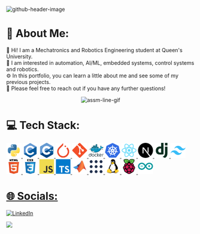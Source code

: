 ![github-header-image](https://github.com/kylelevy/kylelevy/assets/37563214/195ae64f-bc9a-4031-bc10-3fd99dfee606)

# 💫 About Me:
🤖 Hi! I am a Mechatronics and Robotics Engineering student at Queen's University. <br>🧠 I am interested in automation, AI/ML, embedded systems, control systems and robotics. <br>⚙ In this portfolio, you can learn a little about me and see some of my previous projects. <br>📱 Please feel free to reach out if you have any further questions!

<center>
  <img src="https://github.com/kylelevy/kylelevy/assets/37563214/6ce90afc-8388-443d-b0d5-c2eb9d188bb4" alt="assm-line-gif" width=65%>
</center>

# 💻 Tech Stack:
<p align="left"> 
  <!-- Programming Languages -->
  <a href="https://www.python.org" target="_blank"> 
    <img src="https://raw.githubusercontent.com/devicons/devicon/master/icons/python/python-original.svg" alt="Python" width="40" height="40"/> 
  </a> 
  <a href="https://www.w3schools.com/c/index.php" target="_blank"> 
    <img src="https://github.com/devicons/devicon/blob/master/icons/c/c-original.svg" alt="C" width="40" height="40"/>
  </a>
  <a href="https://www.cplusplus.com/" target="_blank"> 
    <img src="https://raw.githubusercontent.com/devicons/devicon/master/icons/cplusplus/cplusplus-original.svg" alt="C++" width="40" height="40"/> 
  </a>
  <a href="https://pytorch.org/" target="_blank"> 
    <img src="https://raw.githubusercontent.com/devicons/devicon/master/icons/pytorch/pytorch-original.svg" alt="PyTorch" width="40" height="40"/> 
  </a> 

  <!-- Tools and Platforms -->
  <a href="https://git-scm.com/" target="_blank"> 
    <img src="https://github.com/devicons/devicon/blob/master/icons/git/git-original.svg" alt="Git" width="40" height="40"/> 
  </a>
  <a href="https://www.docker.com/" target="_blank"> 
    <img src="https://raw.githubusercontent.com/devicons/devicon/master/icons/docker/docker-original-wordmark.svg" alt="Docker" width="40" height="40"/> 
  </a> 
  <a href="https://kubernetes.io/" target="_blank"> 
    <img src="https://raw.githubusercontent.com/devicons/devicon/master/icons/kubernetes/kubernetes-plain.svg" alt="Kubernetes" width="40" height="40"/> 
  </a> 

  <!-- Frameworks -->
  <a href="https://reactjs.org/" target="_blank"> 
    <img src="https://raw.githubusercontent.com/devicons/devicon/master/icons/react/react-original.svg" alt="React" width="40" height="40"/> 
  </a>
  <a href="https://nextjs.org/" target="_blank"> 
    <img src="https://raw.githubusercontent.com/devicons/devicon/master/icons/nextjs/nextjs-plain.svg" alt="Next.js" width="40" height="40"/>
  </a>
  <a href="https://www.djangoproject.com/" target="_blank"> 
    <img src="https://raw.githubusercontent.com/devicons/devicon/master/icons/django/django-plain.svg" alt="Django" width="40" height="40"/> 
  </a>
  <a href="https://tailwindcss.com/" target="_blank"> 
    <img src="https://github.com/devicons/devicon/blob/master/icons/tailwindcss/tailwindcss-original.svg" alt="Tailwind" width="40" height="40"/>
  </a>

  <!-- Frontend -->
  <a href="https://www.w3.org/html/" target="_blank"> 
    <img src="https://raw.githubusercontent.com/devicons/devicon/master/icons/html5/html5-original-wordmark.svg" alt="HTML5" width="40" height="40"/> 
  </a> 
  <a href="https://www.w3schools.com/css/" target="_blank"> 
    <img src="https://raw.githubusercontent.com/devicons/devicon/master/icons/css3/css3-original-wordmark.svg" alt="CSS3" width="40" height="40"/> 
  </a> 
  <a href="https://developer.mozilla.org/en-US/docs/Web/JavaScript" target="_blank"> 
    <img src="https://raw.githubusercontent.com/devicons/devicon/master/icons/javascript/javascript-original.svg" alt="JavaScript" width="40" height="40"/> 
  </a> 
  <a href="https://www.typescriptlang.org/" target="_blank"> 
    <img src="https://raw.githubusercontent.com/devicons/devicon/master/icons/typescript/typescript-original.svg" alt="TypeScript" width="40" height="40"/>
  </a>

  <!-- Specialized Tools -->
  <a href="https://www.mathworks.com/" target="_blank"> 
    <img src="https://github.com/devicons/devicon/blob/master/icons/matlab/matlab-original.svg" alt="Matlab" width="40" height="40"/> 
  </a>
  <a href="https://www.ros.org/" target="_blank"> 
    <img src="https://github.com/devicons/devicon/blob/master/icons/ros/ros-original.svg" alt="ROS" height="40" width="40"> 
  </a>
  <a href="https://www.linux.org/" target="_blank"> 
    <img src="https://raw.githubusercontent.com/devicons/devicon/master/icons/linux/linux-original.svg" alt="Linux" width="40" height="40"/> 
  </a> 
  <a href="https://www.raspberrypi.com/" target="_blank"> 
    <img src="https://github.com/devicons/devicon/blob/master/icons/raspberrypi/raspberrypi-original.svg" alt="Raspberry Pi" height="40" width="40"> 
  </a> 
  <a href="https://www.arduino.cc/" target="_blank"> 
    <img src="https://github.com/devicons/devicon/blob/master/icons/arduino/arduino-original.svg" alt="Arduino" height="40" width="40"> 
</p>


# 🌐 Socials:
<p align="left"> <a href="https://linkedin.com/in/kylelevyofficial" target="_blank"> <img src="https://www.vectorlogo.zone/logos/linkedin/linkedin-icon.svg" alt="LinkedIn" height="40" width="40"> </a>

[![](https://visitcount.itsvg.in/api?id=kylelevy&icon=0&color=0)](https://visitcount.itsvg.in)

<!-- Proudly created with GPRM ( https://gprm.itsvg.in ) -->

